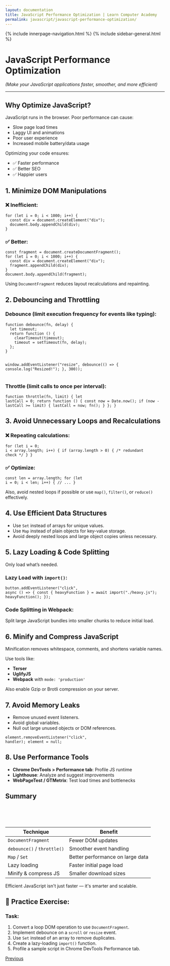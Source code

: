 ```yaml
---
layout: documentation
title: JavaScript Performance Optimization | Learn Computer Academy
permalink: javascript/javascript-performance-optimization/
---
```

<div class="loader">
{% include innerpage-navigation.html %}
{% include sidebar-general.html %}
            <div class="page-content">
                <div class="content-wrapper">
                    <div class="row">
                        <div class="col-md-9 content">
                            <!-- Your content goes started here -->
                            <div class="doc-content">
                                <h1>JavaScript Performance Optimization</h1>
                                <p><em>(Make your JavaScript applications faster, smoother, and more efficient)</em></p>
                                <hr>
                                <h2>Why Optimize JavaScript?</h2>
                                <p>JavaScript runs in the browser. Poor performance can cause:</p>
                                <ul>
                                  <li>Slow page load times</li>
                                  <li>Laggy UI and animations</li>
                                  <li>Poor user experience</li>
                                  <li>Increased mobile battery/data usage</li>
                                </ul>
                                <p>Optimizing your code ensures:</p>
                                <ul>
                                  <li>✅ Faster performance</li>
                                  <li>✅ Better SEO</li>
                                  <li>✅ Happier users</li>
                                </ul>
                                <h2>1. Minimize DOM Manipulations</h2>
                                <h3>❌ Inefficient:</h3>
                                <pre class="snippet"><code class="js">for (let i = 0; i < 1000; i++) {
  const div = document.createElement("div");
  document.body.appendChild(div);
}
</code></pre>
                                <h3>✅ Better:</h3>
                                <pre class="snippet"><code class="js">const fragment = document.createDocumentFragment();
for (let i = 0; i &lt; 1000; i++) {
  const div = document.createElement("div");
  fragment.appendChild(div);
}
document.body.appendChild(fragment);
</code></pre>
                                <p>Using <code>DocumentFragment</code> reduces layout recalculations and repainting.</p>
                                <h2>2. Debouncing and Throttling</h2>
                                <h3>Debounce (limit execution frequency for events like typing):</h3>
                                <pre class="snippet"><code class="js">function debounce(fn, delay) {
  let timeout;
  return function () {
    clearTimeout(timeout);
    timeout = setTimeout(fn, delay);
  };
}

window.addEventListener("resize", debounce(() => {
  console.log("Resized!");
}, 300));
</code></pre>
                                <h3>Throttle (limit calls to once per interval):</h3>
                                <pre class="snippet"><code class="js">function throttle(fn, limit) {
  let lastCall = 0;
  return function () {
    const now = Date.now();
    if (now - lastCall >= limit) {
      lastCall = now;
      fn();
    }
  };
}
</code></pre>
                                <h2>3. Avoid Unnecessary Loops and Recalculations</h2>
                                <h3>❌ Repeating calculations:</h3>
                                <pre class="snippet"><code class="js">for (let i = 0; i < array.length; i++) {
  if (array.length > 0) { /* redundant check */ }
}</code></pre>
                                <h3>✅ Optimize:</h3>
                                <pre class="snippet"><code class="js">const len = array.length;
for (let i = 0; i &lt; len; i++) {
  // ...
}</code></pre>
                                <p>Also, avoid nested loops if possible or use <code>map()</code>, <code>filter()</code>, or <code>reduce()</code> effectively.</p>
                                <h2>4. Use Efficient Data Structures</h2>
                                <ul>
                                  <li>Use <code>Set</code> instead of arrays for unique values.</li>
                                  <li>Use <code>Map</code> instead of plain objects for key-value storage.</li>
                                  <li>Avoid deeply nested loops and large object copies unless necessary.</li>
                                </ul>
                                <h2>5. Lazy Loading & Code Splitting</h2>
                                <p>Only load what’s needed.</p>
                                <h3>Lazy Load with <code>import()</code>:</h3>
                                <pre class="snippet"><code class="js">button.addEventListener("click", async () => {
  const { heavyFunction } = await import("./heavy.js");
  heavyFunction();
});</code></pre>
                                <h3>Code Splitting in Webpack:</h3>
                                <p>Split large JavaScript bundles into smaller chunks to reduce initial load.</p>
                                <h2>6. Minify and Compress JavaScript</h2>
                                <p>Minification removes whitespace, comments, and shortens variable names.</p>
                                <p>Use tools like:</p>
                                <ul>
                                  <li><strong>Terser</strong></li>
                                  <li><strong>UglifyJS</strong></li>
                                  <li><strong>Webpack</strong> with <code>mode: 'production'</code></li>
                                </ul>
                                <p>Also enable Gzip or Brotli compression on your server.</p>
                                <h2>7. Avoid Memory Leaks</h2>
                                <ul>
                                  <li>Remove unused event listeners.</li>
                                  <li>Avoid global variables.</li>
                                  <li>Null out large unused objects or DOM references.</li>
                                </ul>
                                <pre class="snippet"><code class="js">element.removeEventListener("click", handler);
element = null;</code></pre>
                                  <h2>8. Use Performance Tools</h2>
                                  <ul>
                                    <li><strong>Chrome DevTools > Performance tab</strong>: Profile JS runtime</li>
                                    <li><strong>Lighthouse</strong>: Analyze and suggest improvements</li>
                                    <li><strong>WebPageTest / GTMetrix</strong>: Test load times and bottlenecks</li>
                                  </ul>
                              <h2>Summary</h2>
                              <table class="table table-striped table-bordered">
                                  <thead class="thead-shades">
                                      <tr>
                                          <th scope="col">Technique	</th>
                                          <th scope="col">Benefit</th>
                                      </tr>
                                  </thead>
                                  <tbody>
                                      <tr>
                                          <td><code>DocumentFragment</code></td>
                                          <td>Fewer DOM updates</td>
                                      </tr> 
                                      <tr>
                                          <td><code>debounce()</code> / <code>throttle()</code></td>
                                          <td>Smoother event handling</td>
                                      </tr>                                       
                                      <tr>
                                          <td><code>Map</code> / <code>Set</code></td>
                                          <td>Better performance on large data</td>
                                      </tr>                                       
                                      <tr>
                                          <td>Lazy loading</td>
                                          <td>Faster initial page load</td>
                                      </tr>
                                      <tr>
                                          <td>Minify & compress JS</td>
                                          <td>Smaller download sizes</td>
                                      </tr>                                       
                                  </tbody>
                              </table> 
                              <p class="note">Efficient JavaScript isn't just faster — it's smarter and scalable.</p>
                              <h2>🧪 Practice Exercise:</h2>
                              <h3>Task:</h3>
                              <ol>
                                    <li>Convert a loop DOM operation to use <code>DocumentFragment</code>.</li>
                                    <li>Implement debounce on a <code>scroll</code> or <code>resize</code> event.</li>
                                    <li>Use <code>Set</code> instead of an array to remove duplicates.</li>
                                    <li>Create a lazy-loading <code>import()</code> function.</li>
                                    <li>Profile a sample script in Chrome DevTools Performance tab.</li>
                              </ol>
                            <!-- /.Your content goes ends here -->
                            <div class="footer-btn d-flex justify-content-between">
                                <a href="/javascript/javascript-tooling" class="btn"><i class="fas fa-arrow-circle-left"></i>Previous</a>
                                <!-- <a href="/javascript/" class="btn">Next<i class="fas fa-arrow-circle-right"></i></a> -->
                            </div>
                            <!-- /.End of footer button -->
                        </div>
                    </div>
                </div>

